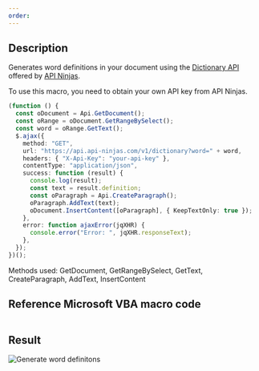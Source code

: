 ```yaml
---
order:
---
```


## Description

Generates word definitions in your document using the [Dictionary API](https://api-ninjas.com/api/dictionary) offered by [API Ninjas](https://api-ninjas.com).

To use this macro, you need to obtain your own API key from API Ninjas.

<!-- This code snippet is shown in the screenshot. -->

<!-- eslint-skip -->

```ts
(function () {
  const oDocument = Api.GetDocument();
  const oRange = oDocument.GetRangeBySelect();
  const word = oRange.GetText();
  $.ajax({
    method: "GET",
    url: "https://api.api-ninjas.com/v1/dictionary?word=" + word,
    headers: { "X-Api-Key": "your-api-key" },
    contentType: "application/json",
    success: function (result) {
      console.log(result);
      const text = result.definition;
      const oParagraph = Api.CreateParagraph();
      oParagraph.AddText(text);
      oDocument.InsertContent([oParagraph], { KeepTextOnly: true });
    },
    error: function ajaxError(jqXHR) {
      console.error("Error: ", jqXHR.responseText);
    },
  });
})();
```

Methods used: GetDocument, GetRangeBySelect, GetText, CreateParagraph, AddText, InsertContent

## Reference Microsoft VBA macro code

<!-- code generated with AI -->

```vb

```

## Result

<!-- imgpath -->

![Generate word definitons](/assets/images/plugins/generate-word-defintions.png)
